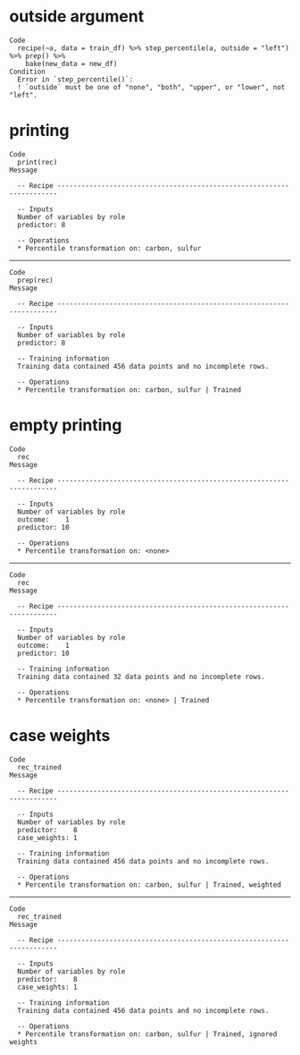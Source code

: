 # outside argument

    Code
      recipe(~a, data = train_df) %>% step_percentile(a, outside = "left") %>% prep() %>%
        bake(new_data = new_df)
    Condition
      Error in `step_percentile()`:
      ! `outside` must be one of "none", "both", "upper", or "lower", not "left".

# printing

    Code
      print(rec)
    Message
      
      -- Recipe ----------------------------------------------------------------------
      
      -- Inputs 
      Number of variables by role
      predictor: 8
      
      -- Operations 
      * Percentile transformation on: carbon, sulfur

---

    Code
      prep(rec)
    Message
      
      -- Recipe ----------------------------------------------------------------------
      
      -- Inputs 
      Number of variables by role
      predictor: 8
      
      -- Training information 
      Training data contained 456 data points and no incomplete rows.
      
      -- Operations 
      * Percentile transformation on: carbon, sulfur | Trained

# empty printing

    Code
      rec
    Message
      
      -- Recipe ----------------------------------------------------------------------
      
      -- Inputs 
      Number of variables by role
      outcome:    1
      predictor: 10
      
      -- Operations 
      * Percentile transformation on: <none>

---

    Code
      rec
    Message
      
      -- Recipe ----------------------------------------------------------------------
      
      -- Inputs 
      Number of variables by role
      outcome:    1
      predictor: 10
      
      -- Training information 
      Training data contained 32 data points and no incomplete rows.
      
      -- Operations 
      * Percentile transformation on: <none> | Trained

# case weights

    Code
      rec_trained
    Message
      
      -- Recipe ----------------------------------------------------------------------
      
      -- Inputs 
      Number of variables by role
      predictor:    8
      case_weights: 1
      
      -- Training information 
      Training data contained 456 data points and no incomplete rows.
      
      -- Operations 
      * Percentile transformation on: carbon, sulfur | Trained, weighted

---

    Code
      rec_trained
    Message
      
      -- Recipe ----------------------------------------------------------------------
      
      -- Inputs 
      Number of variables by role
      predictor:    8
      case_weights: 1
      
      -- Training information 
      Training data contained 456 data points and no incomplete rows.
      
      -- Operations 
      * Percentile transformation on: carbon, sulfur | Trained, ignored weights


